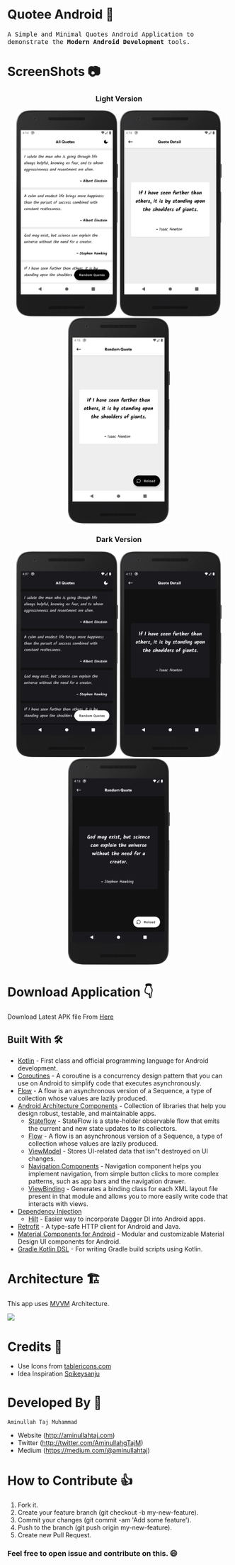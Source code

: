 # Quotee Android 📑
<samp>
A Simple and Minimal Quotes Android Application to demonstrate the <b>Modern Android Development</b> tools.
</samp>
  
# ScreenShots 📷  
<div align="center">
  <h3> Light Version </h3>
  <img src="https://github.com/AminullahTajMuhammad/Quotee/blob/master/assets/quotes_listing_light.png" width="230px"/> 
  <img src="https://github.com/AminullahTajMuhammad/Quotee/blob/master/assets/quotes_details_light.png" width="230px" /> 
  <img src="https://github.com/AminullahTajMuhammad/Quotee/blob/master/assets/random_quote_light.png" width="230px" /><br>
    
  <h3> Dark Version </h3>
  <img src="https://github.com/AminullahTajMuhammad/Quotee/blob/master/assets/quotes_listing_dark.png" width="230px"/> 
  <img src="https://github.com/AminullahTajMuhammad/Quotee/blob/master/assets/quote_detail_dark.png" width="230px" /> 
  <img src="https://github.com/AminullahTajMuhammad/Quotee/blob/master/assets/random_quote_dark.png" width="230px" /><br>
</div>

# Download Application 👇  
  Download Latest APK file From [Here]()

## Built With 🛠

- [Kotlin](https://kotlinlang.org/) - First class and official programming language for Android
  development.
- [Coroutines](https://kotlinlang.org/docs/reference/coroutines-overview.html) - A coroutine is a
  concurrency design pattern that you can use on Android to simplify code that executes
  asynchronously.
- [Flow](https://kotlinlang.org/docs/reference/coroutines/flow.html) - A flow is an asynchronous
  version of a Sequence, a type of collection whose values are lazily produced.
- [Android Architecture Components](https://developer.android.com/topic/libraries/architecture) -
  Collection of libraries that help you design robust, testable, and maintainable apps.
  - [Stateflow](https://developer.android.com/kotlin/flow/stateflow-and-sharedflow) - StateFlow is a
    state-holder observable flow that emits the current and new state updates to its collectors.
  - [Flow](https://kotlinlang.org/docs/reference/coroutines/flow.html) - A flow is an asynchronous
    version of a Sequence, a type of collection whose values are lazily produced.
  - [ViewModel](https://developer.android.com/topic/libraries/architecture/viewmodel) - Stores
    UI-related data that isn"t destroyed on UI changes.
  - [Navigation Components](https://developer.android.com/guide/navigation) - Navigation component helps you implement navigation, from simple button clicks to more complex patterns, such as app bars and the navigation drawer.
  - [ViewBinding](https://developer.android.com/topic/libraries/view-binding) - Generates a binding class for each XML layout file present in that module and allows you to more easily write code that interacts with views.
- [Dependency Injection](https://developer.android.com/training/dependency-injection)
  - [Hilt](https://dagger.dev/hilt) - Easier way to incorporate Dagger DI into Android apps.
- [Retrofit](https://square.github.io/retrofit/) - A type-safe HTTP client for Android and Java.
- [Material Components for Android](https://github.com/material-components/material-components-android) - Modular and customizable Material Design UI components for Android.
- [Gradle Kotlin DSL](https://docs.gradle.org/current/userguide/kotlin_dsl.html) - For writing Gradle build scripts using Kotlin.


# Architecture 🏗️
This app uses [MVVM](https://developer.android.com/topic/architecture) Architecture.

<img src="https://developer.android.com/topic/libraries/architecture/images/final-architecture.png"/>

# Credits 🙏
- Use Icons from [tablericons.com](https://tablericons.com)
- Idea Inspiration [Spikeysanju](https://github.com/Spikeysanju/)

# Developed By 👨

```
Aminullah Taj Muhammad
```
- Website (http://aminullahtaj.com)
- Twitter (http://twitter.com/AminullahgTajM)
- Medium (https://medium.com/@aminullahtaj)

#  How to Contribute 👍
1. Fork it.
2. Create your feature branch (git checkout -b my-new-feature).
3. Commit your changes (git commit -am 'Add some feature').
4. Push to the branch (git push origin my-new-feature).
5. Create new Pull Request.

### Feel free to open issue and contribute on this. :smile:


